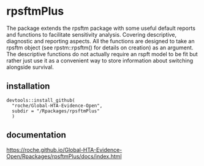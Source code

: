 # rpsftmPlus

The package extends the rpsftm package with some useful default reports and functions to facilitate sensitivity analysis. Covering descriptive, diagnostic and reporting aspects. All the functions are designed to take an rpsftm object (see rpstm::rpsftm() for details on creation) as an argument. The descriptive functions do not actually require an rspft model to be fit but rather just use it as a convenient way to store information about switching alongside survival.

## installation 
```
devtools::install_github(
  "roche/Global-HTA-Evidence-Open", 
  subdir = "/Rpackages/rpsftmPlus"
  )
```

## documentation

https://roche.github.io/Global-HTA-Evidence-Open/Rpackages/rpsftmPlus/docs/index.html